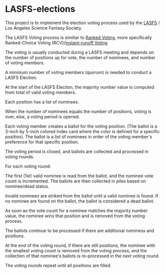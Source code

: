 # LASFS-elections


This project is to implement the election voting process used by the [LASFS](https://lasfs.org) / Los Angeles Science Fantasy Society.

The LASFS Voting process is similiar to [Ranked Voting](https://en.wikipedia.org/wiki/Ranked_voting), more specifically Ranked-Choice Voting (RCV)/[Instant-runoff Voting](https://en.wikipedia.org/wiki/Instant-runoff_voting)

The voting is usually conducted during a LASFS meeting and depends on the number of positions up for vote, the number of nominees, and number of voting members.

A minimum number of voting members (quorum) is needed to conduct a LASFS Election.

At the start of the LASFS Election, the majority number value is computed from total of valid voting members.

Each position has a list of nominees.  

When the number of nominees equals the number of positions, voting is over, else, a voting period is opened.

Each voting member creates a ballot for the voting position.  (The ballot is a 3-inch by 5-inch colored index card where the color is defined for a specific position).  The ballot is a list of nominees in order of the voting member's preference for that specific position.

The voting period is closed, and ballots are collected and processed in voting rounds.

For each voting round:

The first (1st) valid nominee is read from the ballot, and the nominee vote count is incremented.  The ballots are then collected in piles based on nominee/dead status.

Invalid nominees are striked from the ballot until a valid nominee is found.  If no nominee are found on the ballot, the ballot is considered a dead ballot.  

As soon as the vote count for a nominee matches the majority number value, the nominee wins that position and is removed from the voting process.

The ballots continue to be processed if there are additional nominess and positions.

At the end of the voting round, if there are still positions, the nominee with the smallest voting count is removed from the voting process, and the collection of that nominee's ballots is re-processed in the next voting round.

The voting rounds repeat until all positions are filled.

